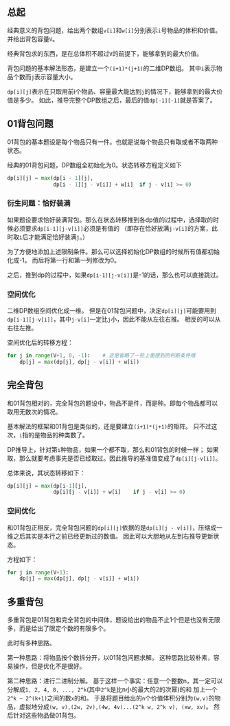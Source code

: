 ## 总起
经典意义的背包问题，给出两个数组`v[i]`和`w[i]`分别表示`i`号物品的体积和价值。
并给出背包容量`V`。

经典背包求的东西，是在总体积不超过`V`的前提下，能够拿到的最大价值。

背包问题的基本解法形态，是建立一个`(i+1)*(j+1)`的二维DP数组。
其中`i`表示物品个数而`j`表示容量大小。

`dp[i][j]`表示在只取用前i个物品、容量最大能达到`j`的情况下，能够拿到的最大价值是多少。
如此，推导完整个DP数组之后，最后的值`dp[-1][-1]`就是答案了。

## 01背包问题
01背包的基本题设是每个物品只有一件。也就是说每个物品只有取或者不取两种状态。

经典的01背包问题，DP数组全初始化为0。状态转移方程定义如下
```python
dp[i][j] = max(dp[i - 1][j], 
               dp[i - 1][j - v[i]] + w[i]  if j - v[i] >= 0)
```

### 衍生问题：恰好装满
如果题设要求恰好装满背包。那么在状态转移推到各dp值的过程中，选择取的时候必须要求`dp[i-1][j-v[i]]`必须是有值的
（即存在恰好放满`j-v[i]`的方案，此时取`i`后才能满足恰好装满`j`。）

为了方便地添加上述限制条件。那么可以选择初始化DP数组的时候所有值都初始化成-1。
而后将第一行和第一列修改为0。

之后，推到dp的过程中，如果`dp[i-1][j-v[i]]`是-1的话，那么也可以直接跳过。

### 空间优化
二维DP数组空间优化成一维。
但是在01背包问题中，决定`dp[i][j]`可能要用到`dp[i-1][j-v[i]]`，其中`j-v[i]`一定比`j`小，因此不能从左往右推。
相反的可以从右往左推。

空间优化后的转移方程：
```python
for j in range(V+1, 0, -1):    # 这里省略了一些上面提到的判断条件哦
    dp[j] = max(dp[j], dp[j - v[i]] + w[i])
```

## 完全背包
和01背包相对的，完全背包的题设中，物品不是件，而是种。即每个物品都可以取用无数次的情况。

基本解法的框架和01背包是类似的，还是要建立`(i+1)*(j+1)`的矩阵。
只不过这次，`i`指的是物品的种类数了。

DP推导上，针对第`i`种物品，如果一个都不取，那么和01背包的时候一样；
如果取，那么就要考虑事先是否已经取过。因此推导的基准值变成了`dp[i][j-v[i]]`。

总体来说，其状态转移如下：
```python
dp[i][j] = max(dp[i-1][j],
               dp[i][j - v[i]] + w[i]    if j - v[i] >= 0)
```

### 空间优化
和01背包正相反，完全背包问题的`dp[i][j]`依据的是`dp[i][j - v[i]]`，压缩成一维之后其实是本行之前已经更新过的数值。
因此可以大胆地从左到右推导更新状态。

方程如下：
```python
for j in range(V+1):
    dp[j] = max(dp[j], dp[j - v[i]] + w[i])
```

## 多重背包
多重背包是01背包和完全背包的中间体，题设给出的物品不止1个但是也没有无限多，而是给出了限定个数的有限多个。

此时有多种思路。

第一种思路：将物品按个数拆分开，以01背包问题求解。
这种思路比较朴素，容易操作，但是优化不是很好。

第二种思路：进行二进制分解。
基于这样一个事实：任意一个整数n，其一定可以分解成`1, 2, 4, 8, ..., 2^k`(其中`2^k`是比n小的最大的2的次幂)的和
加上一个`2^k ~ 2^(k+1)`之间的数`x`的和。
于是将题目给出的`n`个价值体积分别为`(w,v)`的物品，虚拟地分成`(w, v),(2w, 2v),(4w, 4v)...(2^k w, 2^k v), (xw, xv)`。
然后针对这些物品做01背包。